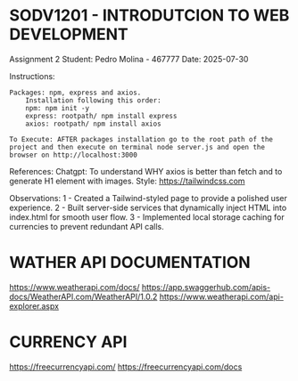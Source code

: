 # SODV1201 - INTRODUTCION TO WEB DEVELOPMENT
Assignment 2
Student: Pedro Molina - 467777
Date: 2025-07-30

Instructions:     
    
    Packages: npm, express and axios.
        Installation following this order:
        npm: npm init -y
        express: rootpath/ npm install express 
        axios: rootpath/ npm install axios
    
    To Execute: AFTER packages installation go to the root path of the project and then execute on terminal node server.js and open the browser on http://localhost:3000
    
References: 
    Chatgpt: To understand WHY axios is better than fetch and to generate H1 element with images.
    Style: https://tailwindcss.com

Observations:
    1 - Created a Tailwind-styled page to provide a polished user experience.
    2 - Built server-side services that dynamically inject HTML into index.html for smooth user flow.
    3 - Implemented local storage caching for currencies to prevent redundant API calls.


# WATHER API DOCUMENTATION
https://www.weatherapi.com/docs/
https://app.swaggerhub.com/apis-docs/WeatherAPI.com/WeatherAPI/1.0.2
https://www.weatherapi.com/api-explorer.aspx

# CURRENCY API
https://freecurrencyapi.com/
https://freecurrencyapi.com/docs


